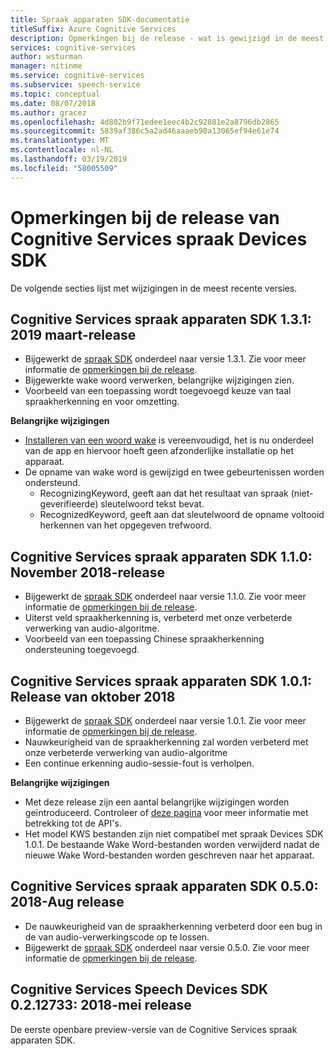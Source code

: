 ```yaml
---
title: Spraak apparaten SDK-documentatie
titleSuffix: Azure Cognitive Services
description: Opmerkingen bij de release - wat is gewijzigd in de meest recente versies
services: cognitive-services
author: wsturman
manager: nitinme
ms.service: cognitive-services
ms.subservice: speech-service
ms.topic: conceptual
ms.date: 08/07/2018
ms.author: gracez
ms.openlocfilehash: 4d802b9f71edee1eec4b2c92881e2a8796db2865
ms.sourcegitcommit: 5839af386c5a2ad46aaaeb90a13065ef94e61e74
ms.translationtype: MT
ms.contentlocale: nl-NL
ms.lasthandoff: 03/19/2019
ms.locfileid: "58005509"
---
```

# <a name="release-notes-of-cognitive-services-speech-devices-sdk"></a>Opmerkingen bij de release van Cognitive Services spraak Devices SDK

De volgende secties lijst met wijzigingen in de meest recente versies.

## <a name="cognitive-services-speech-devices-sdk-131-2019-mar-release"></a>Cognitive Services spraak apparaten SDK 1.3.1: 2019 maart-release 

* Bijgewerkt de [spraak SDK](https://docs.microsoft.com/azure/cognitive-services/speech-service/speech-sdk-reference) onderdeel naar versie 1.3.1. Zie voor meer informatie de [opmerkingen bij de release](https://aka.ms/csspeech/whatsnew). 
*   Bijgewerkte wake woord verwerken, belangrijke wijzigingen zien.
*   Voorbeeld van een toepassing wordt toegevoegd keuze van taal spraakherkenning en voor omzetting.

**Belangrijke wijzigingen** 

*   [Installeren van een woord wake](https://docs.microsoft.com/azure/cognitive-services/speech-service/speech-devices-sdk-qsg#run-a-sample-application) is vereenvoudigd, het is nu onderdeel van de app en hiervoor hoeft geen afzonderlijke installatie op het apparaat.
*   De opname van wake word is gewijzigd en twee gebeurtenissen worden ondersteund.
    - RecognizingKeyword, geeft aan dat het resultaat van spraak (niet-geverifieerde) sleutelwoord tekst bevat.
    - RecognizedKeyword, geeft aan dat sleutelwoord de opname voltooid herkennen van het opgegeven trefwoord.


## <a name="cognitive-services-speech-devices-sdk-110-2018-nov-release"></a>Cognitive Services spraak apparaten SDK 1.1.0: November 2018-release 

* Bijgewerkt de [spraak SDK](https://docs.microsoft.com/azure/cognitive-services/speech-service/speech-sdk-reference) onderdeel naar versie 1.1.0. Zie voor meer informatie de [opmerkingen bij de release](https://aka.ms/csspeech/whatsnew). 
* Uiterst veld spraakherkenning is, verbeterd met onze verbeterde verwerking van audio-algoritme.
* Voorbeeld van een toepassing Chinese spraakherkenning ondersteuning toegevoegd.

## <a name="cognitive-services-speech-devices-sdk-101-2018-oct-release"></a>Cognitive Services spraak apparaten SDK 1.0.1: Release van oktober 2018 

* Bijgewerkt de [spraak SDK](https://docs.microsoft.com/azure/cognitive-services/speech-service/speech-sdk-reference) onderdeel naar versie 1.0.1. Zie voor meer informatie de [opmerkingen bij de release](https://aka.ms/csspeech/whatsnew). 
* Nauwkeurigheid van de spraakherkenning zal worden verbeterd met onze verbeterde verwerking van audio-algoritme  
* Een continue erkenning audio-sessie-fout is verholpen.

**Belangrijke wijzigingen** 

* Met deze release zijn een aantal belangrijke wijzigingen worden geïntroduceerd. Controleer of [deze pagina](https://aka.ms/csspeech/breakingchanges_1_0_0) voor meer informatie met betrekking tot de API's. 
* Het model KWS bestanden zijn niet compatibel met spraak Devices SDK 1.0.1. De bestaande Wake Word-bestanden worden verwijderd nadat de nieuwe Wake Word-bestanden worden geschreven naar het apparaat. 

## <a name="cognitive-services-speech-devices-sdk-050-2018-aug-release"></a>Cognitive Services spraak apparaten SDK 0.5.0: 2018-Aug release

* De nauwkeurigheid van de spraakherkenning verbeterd door een bug in de van audio-verwerkingscode op te lossen.
* Bijgewerkt de [spraak SDK](https://docs.microsoft.com/azure/cognitive-services/speech-service/speech-sdk-reference) onderdeel naar versie 0.5.0. Zie voor meer informatie de [opmerkingen bij de release](releasenotes.md#cognitive-services-speech-sdk-050-2018-july-release).

## <a name="cognitive-services-speech-devices-sdk-0212733-2018-may-release"></a>Cognitive Services Speech Devices SDK 0.2.12733: 2018-mei release

De eerste openbare preview-versie van de Cognitive Services spraak apparaten SDK.
